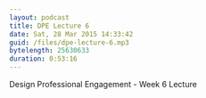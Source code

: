 ```yaml
---
layout: podcast
title: DPE Lecture 6
date: Sat, 28 Mar 2015 14:33:42
guid: /files/dpe-lecture-6.mp3
bytelength: 25630633
duration: 0:53:16
---
```

Design Professional Engagement - Week 6 Lecture